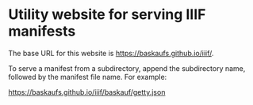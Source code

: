 # Utility website for serving IIIF manifests

The base URL for this website is <https://baskaufs.github.io/iiif/>.

To serve a manifest from a subdirectory, append the subdirectory name, followed by the manifest file name. For example:

<https://baskaufs.github.io/iiif/baskauf/getty.json>
